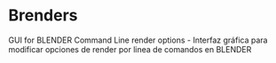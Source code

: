 # Brenders
GUI for BLENDER Command Line render options - Interfaz gráfica para modificar opciones de render por linea de comandos en BLENDER
